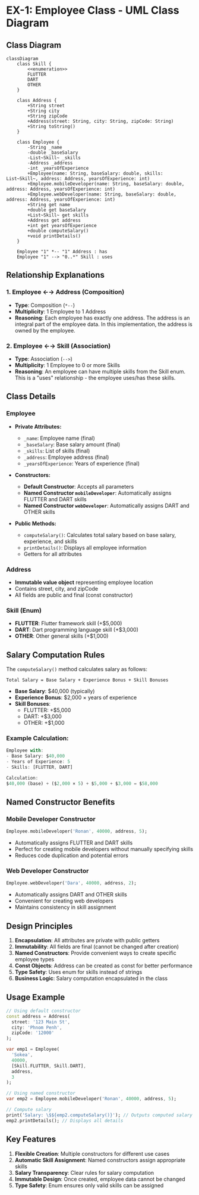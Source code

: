 # EX-1: Employee Class - UML Class Diagram

## Class Diagram

```mermaid
classDiagram
    class Skill {
        <<enumeration>>
        FLUTTER
        DART
        OTHER
    }

    class Address {
        +String street
        +String city
        +String zipCode
        +Address(street: String, city: String, zipCode: String)
        +String toString()
    }

    class Employee {
        -String _name
        -double _baseSalary
        -List~Skill~ _skills
        -Address _address
        -int _yearsOfExperience
        +Employee(name: String, baseSalary: double, skills: List~Skill~, address: Address, yearsOfExperience: int)
        +Employee.mobileDeveloper(name: String, baseSalary: double, address: Address, yearsOfExperience: int)
        +Employee.webDeveloper(name: String, baseSalary: double, address: Address, yearsOfExperience: int)
        +String get name
        +double get baseSalary
        +List~Skill~ get skills
        +Address get address
        +int get yearsOfExperience
        +double computeSalary()
        +void printDetails()
    }

    Employee "1" *-- "1" Address : has
    Employee "1" --> "0..*" Skill : uses
```

## Relationship Explanations

### 1. Employee ←→ Address (Composition)
- **Type**: Composition (`*--`)
- **Multiplicity**: 1 Employee to 1 Address
- **Reasoning**: Each employee has exactly one address. The address is an integral part of the employee data. In this implementation, the address is owned by the employee.

### 2. Employee ←→ Skill (Association)
- **Type**: Association (`-->`)
- **Multiplicity**: 1 Employee to 0 or more Skills
- **Reasoning**: An employee can have multiple skills from the Skill enum. This is a "uses" relationship - the employee uses/has these skills.

## Class Details

### Employee
- **Private Attributes:**
  - `_name`: Employee name (final)
  - `_baseSalary`: Base salary amount (final)
  - `_skills`: List of skills (final)
  - `_address`: Employee address (final)
  - `_yearsOfExperience`: Years of experience (final)

- **Constructors:**
  - **Default Constructor**: Accepts all parameters
  - **Named Constructor `mobileDeveloper`**: Automatically assigns FLUTTER and DART skills
  - **Named Constructor `webDeveloper`**: Automatically assigns DART and OTHER skills

- **Public Methods:**
  - `computeSalary()`: Calculates total salary based on base salary, experience, and skills
  - `printDetails()`: Displays all employee information
  - Getters for all attributes

### Address
- **Immutable value object** representing employee location
- Contains street, city, and zipCode
- All fields are public and final (const constructor)

### Skill (Enum)
- **FLUTTER**: Flutter framework skill (+$5,000)
- **DART**: Dart programming language skill (+$3,000)
- **OTHER**: Other general skills (+$1,000)

## Salary Computation Rules

The `computeSalary()` method calculates salary as follows:

```
Total Salary = Base Salary + Experience Bonus + Skill Bonuses
```

- **Base Salary**: $40,000 (typically)
- **Experience Bonus**: $2,000 × years of experience
- **Skill Bonuses**:
  - FLUTTER: +$5,000
  - DART: +$3,000
  - OTHER: +$1,000

### Example Calculation:
```dart
Employee with:
- Base Salary: $40,000
- Years of Experience: 5
- Skills: [FLUTTER, DART]

Calculation:
$40,000 (base) + ($2,000 × 5) + $5,000 + $3,000 = $58,000
```

## Named Constructor Benefits

### Mobile Developer Constructor
```dart
Employee.mobileDeveloper('Ronan', 40000, address, 5);
```
- Automatically assigns FLUTTER and DART skills
- Perfect for creating mobile developers without manually specifying skills
- Reduces code duplication and potential errors

### Web Developer Constructor
```dart
Employee.webDeveloper('Dara', 40000, address, 2);
```
- Automatically assigns DART and OTHER skills
- Convenient for creating web developers
- Maintains consistency in skill assignment

## Design Principles

1. **Encapsulation**: All attributes are private with public getters
2. **Immutability**: All fields are final (cannot be changed after creation)
3. **Named Constructors**: Provide convenient ways to create specific employee types
4. **Const Objects**: Address can be created as const for better performance
5. **Type Safety**: Uses enum for skills instead of strings
6. **Business Logic**: Salary computation encapsulated in the class

## Usage Example

```dart
// Using default constructor
const address = Address(
  street: '123 Main St',
  city: 'Phnom Penh',
  zipCode: '12000'
);

var emp1 = Employee(
  'Sokea',
  40000,
  [Skill.FLUTTER, Skill.DART],
  address,
  3
);

// Using named constructor
var emp2 = Employee.mobileDeveloper('Ronan', 40000, address, 5);

// Compute salary
print('Salary: \$${emp2.computeSalary()}'); // Outputs computed salary
emp2.printDetails(); // Displays all details
```

## Key Features

1. **Flexible Creation**: Multiple constructors for different use cases
2. **Automatic Skill Assignment**: Named constructors assign appropriate skills
3. **Salary Transparency**: Clear rules for salary computation
4. **Immutable Design**: Once created, employee data cannot be changed
5. **Type Safety**: Enum ensures only valid skills can be assigned

